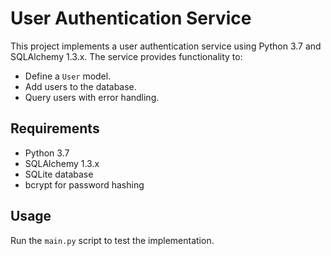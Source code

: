 # User Authentication Service

This project implements a user authentication service using Python 3.7 and SQLAlchemy 1.3.x. The service provides functionality to:
- Define a `User` model.
- Add users to the database.
- Query users with error handling.

## Requirements
- Python 3.7
- SQLAlchemy 1.3.x
- SQLite database
- bcrypt for password hashing

## Usage
Run the `main.py` script to test the implementation.
